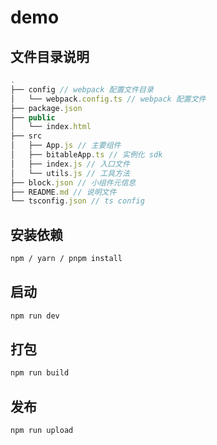 # demo

## 文件目录说明

```ts
.
├── config // webpack 配置文件目录
│   └── webpack.config.ts // webpack 配置文件
├── package.json
├── public
│   └── index.html
├── src
│   ├── App.js // 主要组件
│   ├── bitableApp.ts // 实例化 sdk
│   ├── index.js // 入口文件
│   └── utils.js // 工具方法
├── block.json // 小组件元信息
├── README.md // 说明文件
└── tsconfig.json // ts config
```

## 安装依赖

```sh
npm / yarn / pnpm install
```

## 启动

```sh
npm run dev
```

## 打包

```sh
npm run build
```

## 发布

```sh
npm run upload
```
